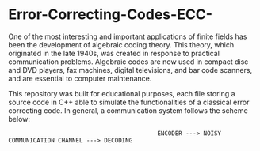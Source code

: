 # Error-Correcting-Codes-ECC-

One of the most interesting and important applications of finite fields has been the development of algebraic coding theory. This theory, which
originated in the late 1940s, was created in response to practical communication problems. Algebraic codes are now used in compact disc and DVD players, 
fax machines, digital televisions, and bar code scanners, and are essential to computer maintenance.

This repository was built for educational purposes, each file storing a source code in C++ able to simulate the functionalities of a classical error correcting code. In general, a communication system follows the scheme below: 

                                              ENCODER ---> NOISY COMMUNICATION CHANNEL ---> DECODING
